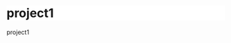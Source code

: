 # project1
project1
<style>
    h1{
        background-color:white;
    }
    #major{
        display: flex;
    }
    #first{
        display: inline-block;
        background-color: aquamarine;
        width: 230px;
        margin: 50px;
       padding: 25px;
    }
    #second{
        display: inline-block;
        background-color: bisque;
        width: 230px;
        margin: 50px;
        padding: 25px;  
    }
    #third{
        display: inline-block;
        background-color: dimgrey;
        width: 230px;
        margin: 50px;
        padding: 25px;
     
       
    }
</style>
